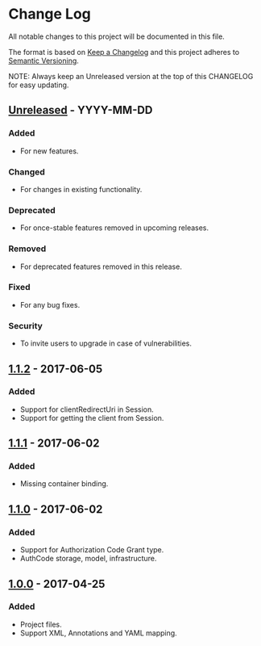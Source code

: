 # Change Log
All notable changes to this project will be documented in this file.

The format is based on [Keep a Changelog](http://keepachangelog.com/)
and this project adheres to [Semantic Versioning](http://semver.org/).

NOTE: Always keep an Unreleased version at the top of this CHANGELOG for easy updating.

## [Unreleased] - YYYY-MM-DD
### Added
- For new features.

### Changed
- For changes in existing functionality.

### Deprecated
- For once-stable features removed in upcoming releases.

### Removed
- For deprecated features removed in this release.

### Fixed
- For any bug fixes.

### Security
- To invite users to upgrade in case of vulnerabilities.

## [1.1.2] - 2017-06-05
### Added
- Support for clientRedirectUri in Session.
- Support for getting the client from Session.

## [1.1.1] - 2017-06-02
### Added
- Missing container binding.

## [1.1.0] - 2017-06-02
### Added
- Support for Authorization Code Grant type.
- AuthCode storage, model, infrastructure.

## [1.0.0] - 2017-04-25
### Added
- Project files.
- Support XML, Annotations and YAML mapping.

[Unreleased]: https://github.com/nordsoftware/lumen-oauth2-doctrine-odm/compare/1.1.2...HEAD
[1.1.2]: https://github.com/nordsoftware/lumen-oauth2-doctrine-odm/compare/1.1.1...1.1.2
[1.1.1]: https://github.com/nordsoftware/lumen-oauth2-doctrine-odm/compare/1.1.0...1.1.1
[1.1.0]: https://github.com/nordsoftware/lumen-oauth2-doctrine-odm/compare/1.0.0...1.1.0
[1.0.0]: https://github.com/nordsoftware/lumen-oauth2-doctrine-odm/tree/1.0.0
